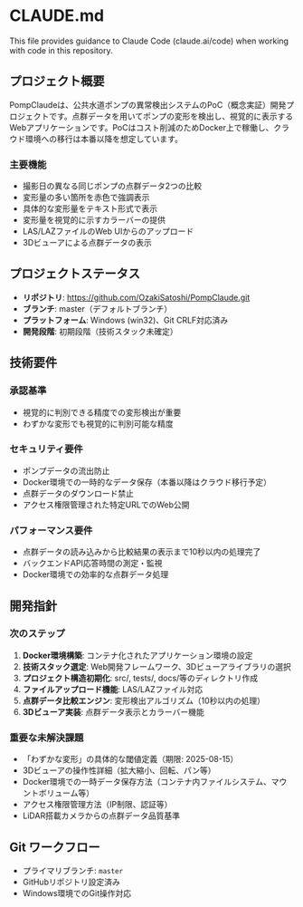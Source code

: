 # CLAUDE.md

This file provides guidance to Claude Code (claude.ai/code) when working with code in this repository.

## プロジェクト概要

PompClaudeは、公共水道ポンプの異常検出システムのPoC（概念実証）開発プロジェクトです。点群データを用いてポンプの変形を検出し、視覚的に表示するWebアプリケーションです。PoCはコスト削減のためDocker上で稼働し、クラウド環境への移行は本番以降を想定しています。

### 主要機能
- 撮影日の異なる同じポンプの点群データ2つの比較
- 変形量の多い箇所を赤色で強調表示
- 具体的な変形量をテキスト形式で表示
- 変形量を視覚的に示すカラーバーの提供
- LAS/LAZファイルのWeb UIからのアップロード
- 3Dビューアによる点群データの表示

## プロジェクトステータス

- **リポジトリ**: https://github.com/OzakiSatoshi/PompClaude.git
- **ブランチ**: master（デフォルトブランチ）
- **プラットフォーム**: Windows (win32)、Git CRLF対応済み
- **開発段階**: 初期段階（技術スタック未確定）

## 技術要件

### 承認基準
- 視覚的に判別できる精度での変形検出が重要
- わずかな変形でも視覚的に判別可能な精度

### セキュリティ要件
- ポンプデータの流出防止
- Docker環境での一時的なデータ保存（本番以降はクラウド移行予定）
- 点群データのダウンロード禁止
- アクセス権限管理された特定URLでのWeb公開

### パフォーマンス要件
- 点群データの読み込みから比較結果の表示まで10秒以内の処理完了
- バックエンドAPI応答時間の測定・監視
- Docker環境での効率的な点群データ処理

## 開発指針

### 次のステップ
1. **Docker環境構築**: コンテナ化されたアプリケーション環境の設定
2. **技術スタック選定**: Web開発フレームワーク、3Dビューアライブラリの選択
3. **プロジェクト構造初期化**: src/, tests/, docs/等のディレクトリ作成
4. **ファイルアップロード機能**: LAS/LAZファイル対応
5. **点群データ比較エンジン**: 変形検出アルゴリズム（10秒以内の処理）
6. **3Dビューア実装**: 点群データ表示とカラーバー機能

### 重要な未解決課題
- 「わずかな変形」の具体的な閾値定義（期限: 2025-08-15）
- 3Dビューアの操作性詳細（拡大縮小、回転、パン等）
- Docker環境での一時データ保存方法（コンテナ内ファイルシステム、マウントボリューム等）
- アクセス権限管理方法（IP制限、認証等）
- LiDAR搭載カメラからの点群データ品質基準

## Git ワークフロー

- プライマリブランチ: `master`
- GitHubリポジトリ設定済み
- Windows環境でのGit操作対応